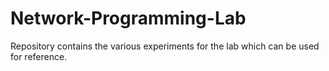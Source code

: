 # Network-Programming-Lab
Repository contains the various experiments for the lab which can be used for reference.
